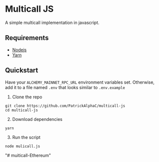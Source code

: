 # Multicall JS

A simple multicall implementation in javascript.

## Requirements

- [Nodejs](https://nodejs.org/en/download/)
- [Yarn](https://classic.yarnpkg.com/lang/en/docs/install/)

## Quickstart

Have your `ALCHEMY_MAINNET_RPC_URL` environment variables set. Otherwise, add it to a file named `.env` that looks similar to `.env.example`

1. Clone the repo
```
git clone https://github.com/PatrickAlphaC/multicall-js
cd multicall-js
```

2. Download dependencies

```
yarn
```

3. Run the script

```
node mulicall.js
```


"# muiticall-Ethereum" 
